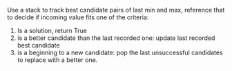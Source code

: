 Use a stack to track best candidate pairs of last min and max, reference that to decide if incoming value fits one of the criteria:

1. Is a solution, return True
2. is a better candidate than the last recorded one: update last recorded best candidate
3. is a beginning to a new candidate: pop the last unsuccessful candidates to replace with a better one. 
